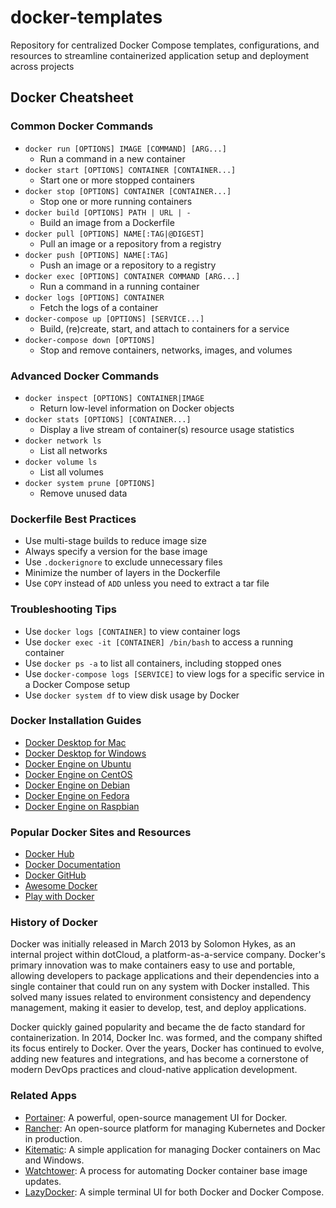 # docker-templates
Repository for centralized Docker Compose templates, configurations, and resources to streamline containerized application setup and deployment across projects

## Docker Cheatsheet

### Common Docker Commands

- `docker run [OPTIONS] IMAGE [COMMAND] [ARG...]`
  - Run a command in a new container
- `docker start [OPTIONS] CONTAINER [CONTAINER...]`
  - Start one or more stopped containers
- `docker stop [OPTIONS] CONTAINER [CONTAINER...]`
  - Stop one or more running containers
- `docker build [OPTIONS] PATH | URL | -`
  - Build an image from a Dockerfile
- `docker pull [OPTIONS] NAME[:TAG|@DIGEST]`
  - Pull an image or a repository from a registry
- `docker push [OPTIONS] NAME[:TAG]`
  - Push an image or a repository to a registry
- `docker exec [OPTIONS] CONTAINER COMMAND [ARG...]`
  - Run a command in a running container
- `docker logs [OPTIONS] CONTAINER`
  - Fetch the logs of a container
- `docker-compose up [OPTIONS] [SERVICE...]`
  - Build, (re)create, start, and attach to containers for a service
- `docker-compose down [OPTIONS]`
  - Stop and remove containers, networks, images, and volumes

### Advanced Docker Commands

- `docker inspect [OPTIONS] CONTAINER|IMAGE`
  - Return low-level information on Docker objects
- `docker stats [OPTIONS] [CONTAINER...]`
  - Display a live stream of container(s) resource usage statistics
- `docker network ls`
  - List all networks
- `docker volume ls`
  - List all volumes
- `docker system prune [OPTIONS]`
  - Remove unused data

### Dockerfile Best Practices

- Use multi-stage builds to reduce image size
- Always specify a version for the base image
- Use `.dockerignore` to exclude unnecessary files
- Minimize the number of layers in the Dockerfile
- Use `COPY` instead of `ADD` unless you need to extract a tar file

### Troubleshooting Tips

- Use `docker logs [CONTAINER]` to view container logs
- Use `docker exec -it [CONTAINER] /bin/bash` to access a running container
- Use `docker ps -a` to list all containers, including stopped ones
- Use `docker-compose logs [SERVICE]` to view logs for a specific service in a Docker Compose setup
- Use `docker system df` to view disk usage by Docker

### Docker Installation Guides

- [Docker Desktop for Mac](https://docs.docker.com/docker-for-mac/install/)
- [Docker Desktop for Windows](https://docs.docker.com/docker-for-windows/install/)
- [Docker Engine on Ubuntu](https://docs.docker.com/engine/install/ubuntu/)
- [Docker Engine on CentOS](https://docs.docker.com/engine/install/centos/)
- [Docker Engine on Debian](https://docs.docker.com/engine/install/debian/)
- [Docker Engine on Fedora](https://docs.docker.com/engine/install/fedora/)
- [Docker Engine on Raspbian](https://docs.docker.com/engine/install/raspbian/)

### Popular Docker Sites and Resources

- [Docker Hub](https://hub.docker.com/)
- [Docker Documentation](https://docs.docker.com/)
- [Docker GitHub](https://github.com/docker)
- [Awesome Docker](https://github.com/veggiemonk/awesome-docker)
- [Play with Docker](https://labs.play-with-docker.com/)

### History of Docker

Docker was initially released in March 2013 by Solomon Hykes, as an internal project within dotCloud, a platform-as-a-service company. Docker's primary innovation was to make containers easy to use and portable, allowing developers to package applications and their dependencies into a single container that could run on any system with Docker installed. This solved many issues related to environment consistency and dependency management, making it easier to develop, test, and deploy applications.

Docker quickly gained popularity and became the de facto standard for containerization. In 2014, Docker Inc. was formed, and the company shifted its focus entirely to Docker. Over the years, Docker has continued to evolve, adding new features and integrations, and has become a cornerstone of modern DevOps practices and cloud-native application development.

### Related Apps

- [Portainer](https://www.portainer.io/): A powerful, open-source management UI for Docker.
- [Rancher](https://rancher.com/): An open-source platform for managing Kubernetes and Docker in production.
- [Kitematic](https://kitematic.com/): A simple application for managing Docker containers on Mac and Windows.
- [Watchtower](https://containrrr.dev/watchtower/): A process for automating Docker container base image updates.
- [LazyDocker](https://github.com/jesseduffield/lazydocker): A simple terminal UI for both Docker and Docker Compose.

